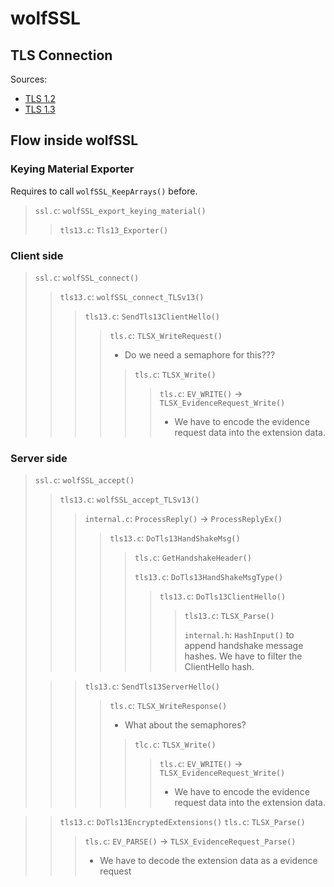 # wolfSSL

## TLS Connection

Sources:

- [TLS 1.2](https://tls12.xargs.org/)
- [TLS 1.3](https://tls13.xargs.org/)

## Flow inside wolfSSL

### Keying Material Exporter
Requires to call `wolfSSL_KeepArrays()` before.

> `ssl.c`: `wolfSSL_export_keying_material()`
> > `tls13.c`: `Tls13_Exporter()`


### Client side

> `ssl.c`: `wolfSSL_connect()`
> > `tls13.c`: `wolfSSL_connect_TLSv13()`
> > > `tls13.c`: `SendTls13ClientHello()`
> > > > `tls.c`: `TLSX_WriteRequest()`
> > > > - Do we need a semaphore for this???
> > > > > `tls.c`: `TLSX_Write()`
> > > > > > `tls.c`: `EV_WRITE()` -> `TLSX_EvidenceRequest_Write()`
> > > > > > - We have to encode the evidence request data into the extension data.

### Server side

> `ssl.c`: `wolfSSL_accept()`
> > `tls13.c`: `wolfSSL_accept_TLSv13()`
> > > `internal.c`: `ProcessReply()` -> `ProcessReplyEx()` <br>
> > > > `tls13.c`: `DoTls13HandShakeMsg()`
> > > > > `tls.c`: `GetHandshakeHeader()`
> > > > >
> > > > > `tls13.c`: `DoTls13HandShakeMsgType()`
> > > > > > `tls13.c`: `DoTls13ClientHello()`
> > > > > > > `tls13.c`: `TLSX_Parse()`
> > > > > > >
> > > > > > > `internal.h`: `HashInput()` to append handshake message hashes. We have to filter the ClientHello hash.
> 
> > > `tls13.c`: `SendTls13ServerHello()`
> > > > `tls.c`: `TLSX_WriteResponse()`
> > > > - What about the semaphores?
> > > > > `tlc.c`: `TLSX_Write()`
> > > > > > `tls.c`: `EV_WRITE()` -> `TLSX_EvidenceRequest_Write()`
> > > > > > - We have to encode the evidence request data into the extension data.



> > `tls13.c`: `DoTls13EncryptedExtensions()`
> > `tls.c`: `TLSX_Parse()`
> > > `tls.c`: `EV_PARSE()` -> `TLSX_EvidenceRequest_Parse()`
> > > - We have to decode the extension data as a evidence request